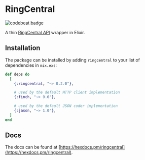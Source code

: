 # RingCentral

[![codebeat badge](https://codebeat.co/badges/2e46760f-58a9-4f45-84a1-547a41a8687b)](https://codebeat.co/projects/github-com-ringcentral-elixir-ringcentral_elixir-main)


A thin [RingCentral API](https://developer.ringcentral.com/api-reference) wrapper in Elixir.

## Installation

The package can be installed
by adding `ringcentral` to your list of dependencies in `mix.exs`:

```elixir
def deps do
  [
    {:ringcentral, "~> 0.2.0"},

    # used by the default HTTP client implementation
    {:finch, "~> 0.6"},

    # used by the default JSON coder implementation
    {:jason, "~> 1.0"},
  ]
end
```

## Docs

The docs can be found at [https://hexdocs.pm/ringcentral](https://hexdocs.pm/ringcentral).
